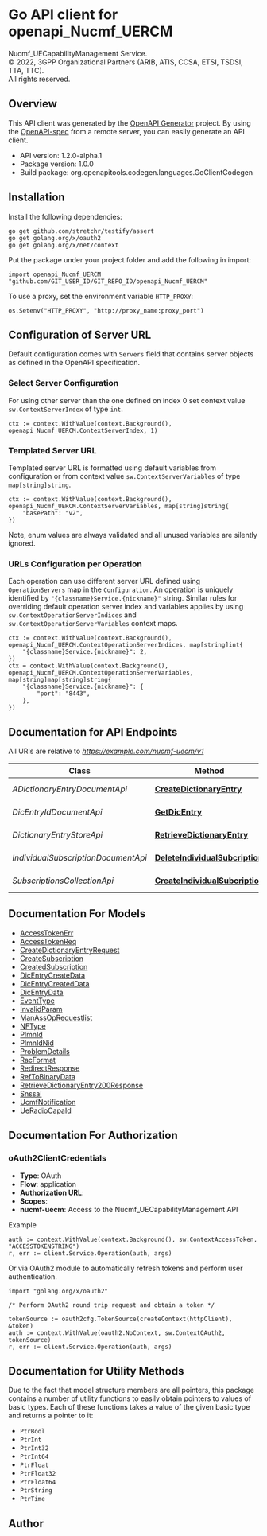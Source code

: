 # Go API client for openapi_Nucmf_UERCM

Nucmf_UECapabilityManagement Service.  
© 2022, 3GPP Organizational Partners (ARIB, ATIS, CCSA, ETSI, TSDSI, TTA, TTC).  
All rights reserved.


## Overview
This API client was generated by the [OpenAPI Generator](https://openapi-generator.tech) project.  By using the [OpenAPI-spec](https://www.openapis.org/) from a remote server, you can easily generate an API client.

- API version: 1.2.0-alpha.1
- Package version: 1.0.0
- Build package: org.openapitools.codegen.languages.GoClientCodegen

## Installation

Install the following dependencies:

```shell
go get github.com/stretchr/testify/assert
go get golang.org/x/oauth2
go get golang.org/x/net/context
```

Put the package under your project folder and add the following in import:

```golang
import openapi_Nucmf_UERCM "github.com/GIT_USER_ID/GIT_REPO_ID/openapi_Nucmf_UERCM"
```

To use a proxy, set the environment variable `HTTP_PROXY`:

```golang
os.Setenv("HTTP_PROXY", "http://proxy_name:proxy_port")
```

## Configuration of Server URL

Default configuration comes with `Servers` field that contains server objects as defined in the OpenAPI specification.

### Select Server Configuration

For using other server than the one defined on index 0 set context value `sw.ContextServerIndex` of type `int`.

```golang
ctx := context.WithValue(context.Background(), openapi_Nucmf_UERCM.ContextServerIndex, 1)
```

### Templated Server URL

Templated server URL is formatted using default variables from configuration or from context value `sw.ContextServerVariables` of type `map[string]string`.

```golang
ctx := context.WithValue(context.Background(), openapi_Nucmf_UERCM.ContextServerVariables, map[string]string{
	"basePath": "v2",
})
```

Note, enum values are always validated and all unused variables are silently ignored.

### URLs Configuration per Operation

Each operation can use different server URL defined using `OperationServers` map in the `Configuration`.
An operation is uniquely identified by `"{classname}Service.{nickname}"` string.
Similar rules for overriding default operation server index and variables applies by using `sw.ContextOperationServerIndices` and `sw.ContextOperationServerVariables` context maps.

```golang
ctx := context.WithValue(context.Background(), openapi_Nucmf_UERCM.ContextOperationServerIndices, map[string]int{
	"{classname}Service.{nickname}": 2,
})
ctx = context.WithValue(context.Background(), openapi_Nucmf_UERCM.ContextOperationServerVariables, map[string]map[string]string{
	"{classname}Service.{nickname}": {
		"port": "8443",
	},
})
```

## Documentation for API Endpoints

All URIs are relative to *https://example.com/nucmf-uecm/v1*

Class | Method | HTTP request | Description
------------ | ------------- | ------------- | -------------
*ADictionaryEntryDocumentApi* | [**CreateDictionaryEntry**](docs/ADictionaryEntryDocumentApi.md#createdictionaryentry) | **Post** /dic-entries | Create a dictionary entry in the UCMF
*DicEntryIdDocumentApi* | [**GetDicEntry**](docs/DicEntryIdDocumentApi.md#getdicentry) | **Get** /dic-entries/{dicEntryId} | Get an individual dictionary entry via dicEntryId
*DictionaryEntryStoreApi* | [**RetrieveDictionaryEntry**](docs/DictionaryEntryStoreApi.md#retrievedictionaryentry) | **Get** /dic-entries | retrieve a dictionary entry matching query parameters
*IndividualSubscriptionDocumentApi* | [**DeleteIndividualSubcription**](docs/IndividualSubscriptionDocumentApi.md#deleteindividualsubcription) | **Delete** /subscriptions/{subscriptionId} | unsubscribe from notifications
*SubscriptionsCollectionApi* | [**CreateIndividualSubcription**](docs/SubscriptionsCollectionApi.md#createindividualsubcription) | **Post** /subscriptions | Nucmf_UECapabilityManagement Subscribe service Operation


## Documentation For Models

 - [AccessTokenErr](docs/AccessTokenErr.md)
 - [AccessTokenReq](docs/AccessTokenReq.md)
 - [CreateDictionaryEntryRequest](docs/CreateDictionaryEntryRequest.md)
 - [CreateSubscription](docs/CreateSubscription.md)
 - [CreatedSubscription](docs/CreatedSubscription.md)
 - [DicEntryCreateData](docs/DicEntryCreateData.md)
 - [DicEntryCreatedData](docs/DicEntryCreatedData.md)
 - [DicEntryData](docs/DicEntryData.md)
 - [EventType](docs/EventType.md)
 - [InvalidParam](docs/InvalidParam.md)
 - [ManAssOpRequestlist](docs/ManAssOpRequestlist.md)
 - [NFType](docs/NFType.md)
 - [PlmnId](docs/PlmnId.md)
 - [PlmnIdNid](docs/PlmnIdNid.md)
 - [ProblemDetails](docs/ProblemDetails.md)
 - [RacFormat](docs/RacFormat.md)
 - [RedirectResponse](docs/RedirectResponse.md)
 - [RefToBinaryData](docs/RefToBinaryData.md)
 - [RetrieveDictionaryEntry200Response](docs/RetrieveDictionaryEntry200Response.md)
 - [Snssai](docs/Snssai.md)
 - [UcmfNotification](docs/UcmfNotification.md)
 - [UeRadioCapaId](docs/UeRadioCapaId.md)


## Documentation For Authorization



### oAuth2ClientCredentials


- **Type**: OAuth
- **Flow**: application
- **Authorization URL**: 
- **Scopes**: 
 - **nucmf-uecm**: Access to the Nucmf_UECapabilityManagement API

Example

```golang
auth := context.WithValue(context.Background(), sw.ContextAccessToken, "ACCESSTOKENSTRING")
r, err := client.Service.Operation(auth, args)
```

Or via OAuth2 module to automatically refresh tokens and perform user authentication.

```golang
import "golang.org/x/oauth2"

/* Perform OAuth2 round trip request and obtain a token */

tokenSource := oauth2cfg.TokenSource(createContext(httpClient), &token)
auth := context.WithValue(oauth2.NoContext, sw.ContextOAuth2, tokenSource)
r, err := client.Service.Operation(auth, args)
```


## Documentation for Utility Methods

Due to the fact that model structure members are all pointers, this package contains
a number of utility functions to easily obtain pointers to values of basic types.
Each of these functions takes a value of the given basic type and returns a pointer to it:

* `PtrBool`
* `PtrInt`
* `PtrInt32`
* `PtrInt64`
* `PtrFloat`
* `PtrFloat32`
* `PtrFloat64`
* `PtrString`
* `PtrTime`

## Author



